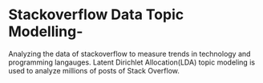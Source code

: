 # Stackoverflow Data Topic Modelling-
Analyzing the data of stackoverflow to measure trends in technology and programming langauges.
Latent Dirichlet Allocation(LDA) topic modeling is used to analyze millions of posts of Stack Overflow.
